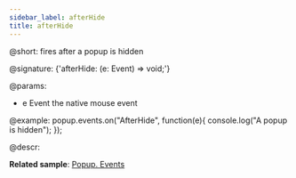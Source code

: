 ```yaml
---
sidebar_label: afterHide
title: afterHide
---          
```


@short: fires after a popup is hidden

@signature: {'afterHide: (e: Event) => void;'}

@params:
- e				Event			the native mouse event

@example:
popup.events.on("AfterHide", function(e){
    console.log("A popup is hidden");
});

@descr:

**Related sample**: [Popup. Events](https://snippet.dhtmlx.com/ro2lza9t)

[comment]: # (@related: popup/event_handling.md)
